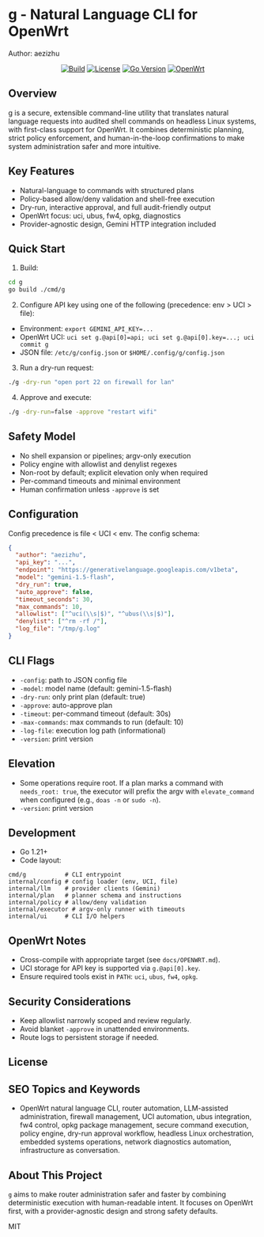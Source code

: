 g - Natural Language CLI for OpenWrt
====================================

Author: aezizhu

<p align="center">
  <a href="#"><img alt="Build" src="https://img.shields.io/badge/build-passing-brightgreen"></a>
  <a href="#"><img alt="License" src="https://img.shields.io/badge/license-MIT-blue"></a>
  <a href="#"><img alt="Go Version" src="https://img.shields.io/badge/Go-1.21+-1f425f"></a>
  <a href="#"><img alt="OpenWrt" src="https://img.shields.io/badge/OpenWrt-supported-00a0e9"></a>
</p>

Overview
--------

g is a secure, extensible command-line utility that translates natural language requests into audited shell commands on headless Linux systems, with first-class support for OpenWrt. It combines deterministic planning, strict policy enforcement, and human-in-the-loop confirmations to make system administration safer and more intuitive.

Key Features
------------

- Natural-language to commands with structured plans
- Policy-based allow/deny validation and shell-free execution
- Dry-run, interactive approval, and full audit-friendly output
- OpenWrt focus: uci, ubus, fw4, opkg, diagnostics
- Provider-agnostic design, Gemini HTTP integration included

Quick Start
-----------

1. Build:

```bash
cd g
go build ./cmd/g
```

2. Configure API key using one of the following (precedence: env > UCI > file):

- Environment: `export GEMINI_API_KEY=...`
- OpenWrt UCI: `uci set g.@api[0]=api; uci set g.@api[0].key=...; uci commit g`
- JSON file: `/etc/g/config.json` or `$HOME/.config/g/config.json`

3. Run a dry-run request:

```bash
./g -dry-run "open port 22 on firewall for lan"
```

4. Approve and execute:

```bash
./g -dry-run=false -approve "restart wifi"
```

Safety Model
------------

- No shell expansion or pipelines; argv-only execution
- Policy engine with allowlist and denylist regexes
- Non-root by default; explicit elevation only when required
- Per-command timeouts and minimal environment
- Human confirmation unless `-approve` is set

Configuration
-------------

Config precedence is file < UCI < env. The config schema:

```json
{
  "author": "aezizhu",
  "api_key": "...",
  "endpoint": "https://generativelanguage.googleapis.com/v1beta",
  "model": "gemini-1.5-flash",
  "dry_run": true,
  "auto_approve": false,
  "timeout_seconds": 30,
  "max_commands": 10,
  "allowlist": ["^uci(\\s|$)", "^ubus(\\s|$)"],
  "denylist": ["^rm -rf /"],
  "log_file": "/tmp/g.log"
}
```

CLI Flags
---------

- `-config`: path to JSON config file
- `-model`: model name (default: gemini-1.5-flash)
- `-dry-run`: only print plan (default: true)
- `-approve`: auto-approve plan
- `-timeout`: per-command timeout (default: 30s)
- `-max-commands`: max commands to run (default: 10)
- `-log-file`: execution log path (informational)
- `-version`: print version

Elevation
---------

- Some operations require root. If a plan marks a command with `needs_root: true`, the executor will prefix the argv with `elevate_command` when configured (e.g., `doas -n` or `sudo -n`).
- `-version`: print version

Development
-----------

- Go 1.21+
- Code layout:

```
cmd/g           # CLI entrypoint
internal/config # config loader (env, UCI, file)
internal/llm    # provider clients (Gemini)
internal/plan   # planner schema and instructions
internal/policy # allow/deny validation
internal/executor # argv-only runner with timeouts
internal/ui     # CLI I/O helpers
```

OpenWrt Notes
-------------

- Cross-compile with appropriate target (see `docs/OPENWRT.md`).
- UCI storage for API key is supported via `g.@api[0].key`.
- Ensure required tools exist in `PATH`: `uci`, `ubus`, `fw4`, `opkg`.

Security Considerations
-----------------------

- Keep allowlist narrowly scoped and review regularly.
- Avoid blanket `-approve` in unattended environments.
- Route logs to persistent storage if needed.

License
-------
SEO Topics and Keywords
-----------------------

- OpenWrt natural language CLI, router automation, LLM-assisted administration, firewall management, UCI automation, ubus integration, fw4 control, opkg package management, secure command execution, policy engine, dry-run approval workflow, headless Linux orchestration, embedded systems operations, network diagnostics automation, infrastructure as conversation.

About This Project
------------------

`g` aims to make router administration safer and faster by combining deterministic execution with human-readable intent. It focuses on OpenWrt first, with a provider-agnostic design and strong safety defaults.


MIT


